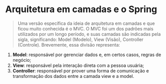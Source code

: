 # Arquitetura em camadas e o Spring

> Uma versão específica da ideia de arquitetura em camadas e que ficou muito
conhecida é o MVC. O MVC foi um dos padrões mais utilizados por um longo
período, e suas camadas são indicadas pela sigla, significando:
Model (Modelo), View (Visão), Controller (Controle). Brevemente, essa divisão
representa:

1. **Model**: responsável por gerenciar dados e, em certos casos, regras de
   negócio;
2. **View**: responsável pela interação direta com a pessoa usuária;
3. **Controller**: responsável por prover uma forma de comunicação e
   transformação
   dos dados entre a camada view e a model.

